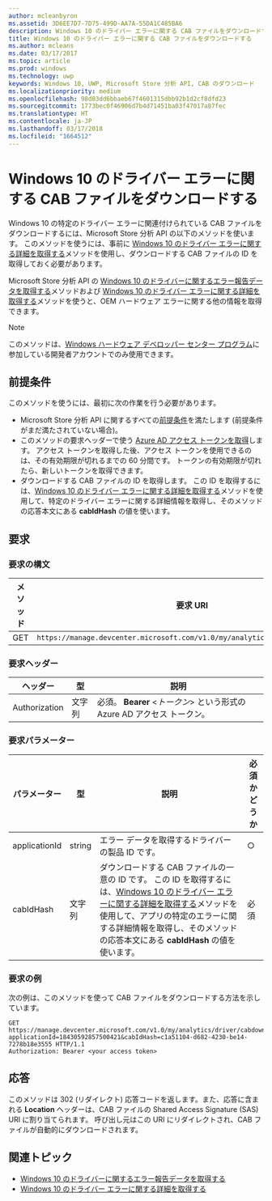 ```yaml
---
author: mcleanbyron
ms.assetid: 3D6EE7D7-7D75-499D-AA7A-55DA1C485BA6
description: Windows 10 のドライバー エラーに関する CAB ファイルをダウンロードするには、Microsoft Store 分析 API の以下のメソッドを使います。 このメソッドは、IHV のみを対象としています。
title: Windows 10 のドライバー エラーに関する CAB ファイルをダウンロードする
ms.author: mcleans
ms.date: 03/17/2017
ms.topic: article
ms.prod: windows
ms.technology: uwp
keywords: Windows 10, UWP, Microsoft Store 分析 API, CAB のダウンロード
ms.localizationpriority: medium
ms.openlocfilehash: 98d83dd6bbaeb67f4601315dbb92b1d2cf8dfd23
ms.sourcegitcommit: 1773bec0f46906d7b4d71451ba03f47017a87fec
ms.translationtype: HT
ms.contentlocale: ja-JP
ms.lasthandoff: 03/17/2018
ms.locfileid: "1664512"
---
```

# <a name="download-the-cab-file-for-a-windows-10-driver-error"></a>Windows 10 のドライバー エラーに関する CAB ファイルをダウンロードする

Windows 10 の特定のドライバー エラーに関連付けられている CAB ファイルをダウンロードするには、Microsoft Store 分析 API の以下のメソッドを使います。 このメソッドを使うには、事前に [Windows 10 のドライバー エラーに関する詳細を取得する](get-details-for-a-windows-10-driver-error.md)メソッドを使用し、ダウンロードする CAB ファイルの ID を取得しておく必要があります。

Microsoft Store 分析 API の [Windows 10 のドライバーに関するエラー報告データを取得する](get-error-reporting-data-for-windows-10-drivers.md)メソッドおよび [Windows 10 のドライバー エラーに関する詳細を取得する](get-details-for-a-windows-10-driver-error.md)メソッドを使うと、OEM ハードウェア エラーに関する他の情報を取得できます。

> [!NOTE]
> このメソッドは、[Windows ハードウェア デベロッパー センター プログラム](https://msdn.microsoft.com/windows/hardware/drivers/dashboard/get-started-with-the-hardware-dashboard)に参加している開発者アカウントでのみ使用できます。

## <a name="prerequisites"></a>前提条件

このメソッドを使うには、最初に次の作業を行う必要があります。

* Microsoft Store 分析 API に関するすべての[前提条件](access-analytics-data-using-windows-store-services.md#prerequisites)を満たします (前提条件がまだ満たされていない場合)。
* このメソッドの要求ヘッダーで使う [Azure AD アクセス トークンを取得](access-analytics-data-using-windows-store-services.md#obtain-an-azure-ad-access-token)します。 アクセス トークンを取得した後、アクセス トークンを使用できるのは、その有効期限が切れるまでの 60 分間です。 トークンの有効期限が切れたら、新しいトークンを取得できます。
* ダウンロードする CAB ファイルの ID を取得します。 この ID を取得するには、[Windows 10 のドライバー エラーに関する詳細を取得する](get-details-for-a-windows-10-driver-error.md)メソッドを使用して、特定のドライバー エラーに関する詳細情報を取得し、そのメソッドの応答本文にある **cabIdHash** の値を使います。

## <a name="request"></a>要求


### <a name="request-syntax"></a>要求の構文

| メソッド | 要求 URI                                                          |
|--------|----------------------------------------------------------------------|
| GET    | ```https://manage.devcenter.microsoft.com/v1.0/my/analytics/driver/cabdownload``` |


### <a name="request-header"></a>要求ヘッダー

| ヘッダー        | 型   | 説明                                                                 |
|---------------|--------|-----------------------------------------------------------------------------|
| Authorization | 文字列 | 必須。 **Bearer** &lt;*トークン*&gt; という形式の Azure AD アクセス トークン。 |


### <a name="request-parameters"></a>要求パラメーター

| パラメーター        | 型   |  説明      |  必須かどうか  |
|---------------|--------|---------------|------|
| applicationId | string | エラー データを取得するドライバーの製品 ID です。 |  ○  |
| cabIdHash | 文字列 | ダウンロードする CAB ファイルの一意の ID です。 この ID を取得するには、[Windows 10 のドライバー エラーに関する詳細を取得する](get-details-for-a-windows-10-driver-error.md)メソッドを使用して、アプリの特定のエラーに関する詳細情報を取得し、そのメソッドの応答本文にある **cabIdHash** の値を使います。 |  必須  |

 
### <a name="request-example"></a>要求の例

次の例は、このメソッドを使って CAB ファイルをダウンロードする方法を示しています。

```syntax
GET https://manage.devcenter.microsoft.com/v1.0/my/analytics/driver/cabdownload?applicationId=18430592857500421&cabIdHash=c1a51104-d682-4230-be14-7278b18e3555 HTTP/1.1
Authorization: Bearer <your access token>
```

## <a name="response"></a>応答

このメソッドは 302 (リダイレクト) 応答コードを返します。また、応答に含まれる **Location** ヘッダーは、CAB ファイルの Shared Access Signature (SAS) URI に割り当てられます。 呼び出し元はこの URI にリダイレクトされ、CAB ファイルが自動的にダウンロードされます。

## <a name="related-topics"></a>関連トピック

* [Windows 10 のドライバーに関するエラー報告データを取得する](get-error-reporting-data-for-windows-10-drivers.md)
* [Windows 10 のドライバー エラーに関する詳細を取得する](get-details-for-a-windows-10-driver-error.md)
